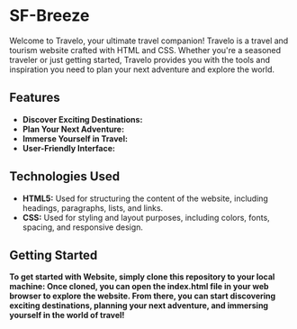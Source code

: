 # SF-Breeze

Welcome to Travelo, your ultimate travel companion! Travelo is a travel and tourism website crafted with HTML and CSS. Whether you're a seasoned traveler or just getting started, Travelo provides you with the tools and inspiration you need to plan your next adventure and explore the world.

## Features

- **Discover Exciting Destinations:**
- **Plan Your Next Adventure:**
- **Immerse Yourself in Travel:**
- **User-Friendly Interface:**

## Technologies Used

- **HTML5:** Used for structuring the content of the website, including headings, paragraphs, lists, and links.
- **CSS:** Used for styling and layout purposes, including colors, fonts, spacing, and responsive design.

## Getting Started

**To get started with Website, simply clone this repository to your local machine:
Once cloned, you can open the index.html file in your web browser to explore the website. From there, you can start discovering exciting destinations, planning your next adventure, and immersing yourself in the world of travel!**
